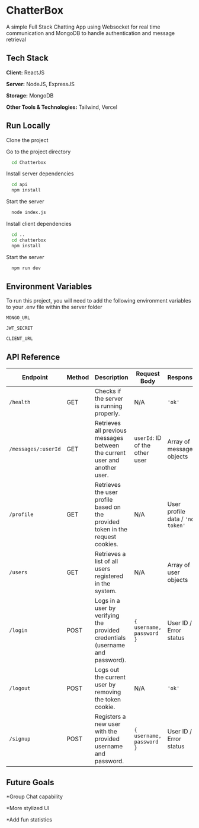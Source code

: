 
# ChatterBox 

A simple Full Stack Chatting App using Websocket for real time communication and MongoDB to handle authentication and message retrieval

## Tech Stack

**Client:** ReactJS

**Server:** NodeJS, ExpressJS

**Storage:** MongoDB

**Other Tools & Technologies:** Tailwind, Vercel




## Run Locally

Clone the project

Go to the project directory

```bash
  cd Chatterbox
```

Install server dependencies

```bash
  cd api
  npm install
```

Start the server

```bash
  node index.js
```

Install client dependencies

```bash
  cd ..
  cd chatterbox
  npm install
```

Start the server

```bash
  npm run dev
```

## Environment Variables

To run this project, you will need to add the following environment variables to your .env file within the server folder

`MONGO_URL`

`JWT_SECRET`

`CLIENT_URL`

## API Reference

| Endpoint          | Method | Description                                 | Request Body                           | Response                    |
|-------------------|--------|---------------------------------------------|----------------------------------------|-----------------------------|
| `/health`         | GET    | Checks if the server is running properly.   | N/A                                    | `'ok'`                      |
| `/messages/:userId` | GET  | Retrieves all previous messages between the current user and another user. | `userId`: ID of the other user | Array of message objects |
| `/profile`        | GET    | Retrieves the user profile based on the provided token in the request cookies. | N/A                                    | User profile data / `'no token'` |
| `/users`          | GET    | Retrieves a list of all users registered in the system. | N/A                                    | Array of user objects      |
| `/login`          | POST   | Logs in a user by verifying the provided credentials (username and password). | `{ username, password }`              | User ID / Error status     |
| `/logout`         | POST   | Logs out the current user by removing the token cookie. | N/A                                    | `'ok'`                      |
| `/signup`         | POST   | Registers a new user with the provided username and password. | `{ username, password }`              | User ID / Error status     |

## Future Goals 

*Group Chat capability

*More stylized UI

*Add fun statistics
